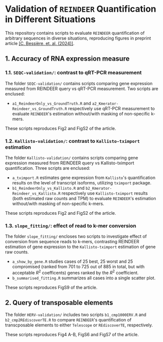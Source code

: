 # Validation of `REINDEER` Quantification in Different Situations

This repository contains scripts to evaluate `REINDEER` quantification of arbitrary sequences in diverse situations, reproducing figures in preprint article [[C. Bessière, et. al. (2024)]](https://doi.org/10.1101/2024.02.27.581927).

## 1. Accuracy of RNA expression measure

### 1.1. `SEQC-validation/`: contrast to qRT-PCR measurement

The folder `SEQC-validation/` contains scripts comparing gene expression measured from REINDEER query vs qRT-PCR measurement. Two scripts are enclused:

- `a1_ReindeerOnly_vs_GroundTruth.R` and `a2_Kmerator-Reindeer_vs_GroundTruth.R` respectively use qRT-PCR measurement to evaluate `REINDEER`'s estimation without/with masking of non-specific k-mers.

These scripts reproduces Fig2 and FigS2 of the article.

### 1.2. `Kallisto-validation/`: contrast to `Kallisto-tximport` estimation

The folder `Kallisto-validation/` contains scripts comparing gene expression measured from REINDEER query vs Kallisto-tximport quantification. Three scripts are enclused:

- `a_tximport.R` estimates gene expression from `Kallisto`'s quantification results on the level of transcript isoforms, utilizing `tximport` package.
- `b1_ReindeerOnly_vs_Kallisto.R` and `b2_Kmerator-Reindeer_vs_Kallisto.R` respectively use `Kallisto-tximport` results (both estimated raw counts and TPM) to evaluate `REINDEER`'s estimation without/with masking of non-specific k-mers.

These scripts reproduces Fig2 and FigS2 of the article.

### 1.3. `slope_fitting/`: effect of read to k-mer conversion

The folder `slope_fitting/` encloses two scripts to investigate effect of conversion from sequence reads to k-mers, contrasting REINDEER estimation of gene expression to the `Kallisto-tximport` estimation of gene raw counts.

- `a_show_by_gene.R` studies cases of 25 best, 25 worst and 25 compromised (ranked from 701 to 725 out of 885 in total, but with acceptable $R^2$ coefficents) genes ranked by the $R^2$ coefficient.
- `b_summarised_fitting.R` summarizes all cases into a single scatter plot.

These scripts reproduces FigS9 of the article.

## 2. Query of transposable elements

The folder `HERV-validation/` includes two scripts `b1_cmp1000ERV.R` and `b2_cmp2REdiscoverTE.R` to compare `REINDEER`'s quantification of transcposable elements to either `Telescope` or `REdiscoverTE`, respectively.

These scripts reproduces Fig4 A-B, FigS6 and FigS7 of the article.
